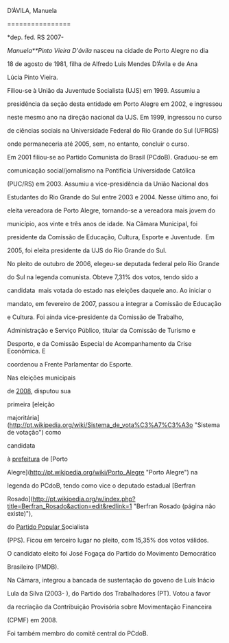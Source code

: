 D’ÁVILA, Manuela

================



\*dep. fed. RS 2007-



*Manuela**Pinto Vieira D'ávila* nasceu na cidade de Porto Alegre no dia

18 de agosto de 1981, filha de Alfredo Luis Mendes D’Ávila e de Ana

Lúcia Pinto Vieira.



Filiou-se à União da Juventude Socialista (UJS) em 1999. Assumiu a

presidência da seção desta entidade em Porto Alegre em 2002, e ingressou

neste mesmo ano na direção nacional da UJS. Em 1999, ingressou no curso

de ciências sociais na Universidade Federal do Rio Grande do Sul (UFRGS)

onde permaneceria até 2005, sem, no entanto, concluir o curso.



Em 2001 filiou-se ao Partido Comunista do Brasil (PCdoB). Graduou-se em

comunicação social/jornalismo na Pontifícia Universidade Católica

(PUC/RS) em 2003. Assumiu a vice-presidência da União Nacional dos

Estudantes do Rio Grande do Sul entre 2003 e 2004. Nesse último ano, foi

eleita vereadora de Porto Alegre, tornando-se a vereadora mais jovem do

município, aos vinte e três anos de idade. Na Câmara Municipal, foi

presidente da Comissão de Educação, Cultura, Esporte e Juventude.  Em

2005, foi eleita presidente da UJS do Rio Grande do Sul.



No pleito de outubro de 2006, elegeu-se deputada federal pelo Rio Grande

do Sul na legenda comunista. Obteve 7,31% dos votos, tendo sido a

candidata  mais votada do estado nas eleições daquele ano. Ao iniciar o

mandato, em fevereiro de 2007, passou a integrar a Comissão de Educação

e Cultura. Foi ainda vice-presidente da Comissão de Trabalho,

Administração e Serviço Público, titular da Comissão de Turismo e

Desporto, e da Comissão Especial de Acompanhamento da Crise Econômica. E

coordenou a Frente Parlamentar do Esporte.



Nas eleições municipais

de [2008](http://pt.wikipedia.org/wiki/2008 "2008"), disputou sua

primeira [eleição

majoritária](http://pt.wikipedia.org/wiki/Sistema_de_vota%C3%A7%C3%A3o "Sistema de votação") como

candidata

à [prefeitura](http://pt.wikipedia.org/wiki/Prefeitura "Prefeitura") de [Porto

Alegre](http://pt.wikipedia.org/wiki/Porto_Alegre "Porto Alegre") na

legenda do PCdoB, tendo como vice o deputado estadual [Berfran

Rosado](http://pt.wikipedia.org/w/index.php?title=Berfran_Rosado&action=edit&redlink=1 "Berfran Rosado (página não existe)"),

do [Partido Popular S](http://pt.wikipedia.org/wiki/PPS "PPS")ocialista

(PPS). Ficou em terceiro lugar no pleito, com 15,35% dos votos válidos.

O candidato eleito foi José Fogaça do Partido do Movimento Democrático

Brasileiro (PMDB).



Na Câmara, integrou a bancada de sustentação do goveno de Luís Inácio

Lula da Silva (2003- ), do Partido dos Trabalhadores (PT). Votou a favor

da recriação da Contribuição Provisória sobre Movimentação Financeira

(CPMF) em 2008.



Foi também membro do comitê central do PCdoB.





